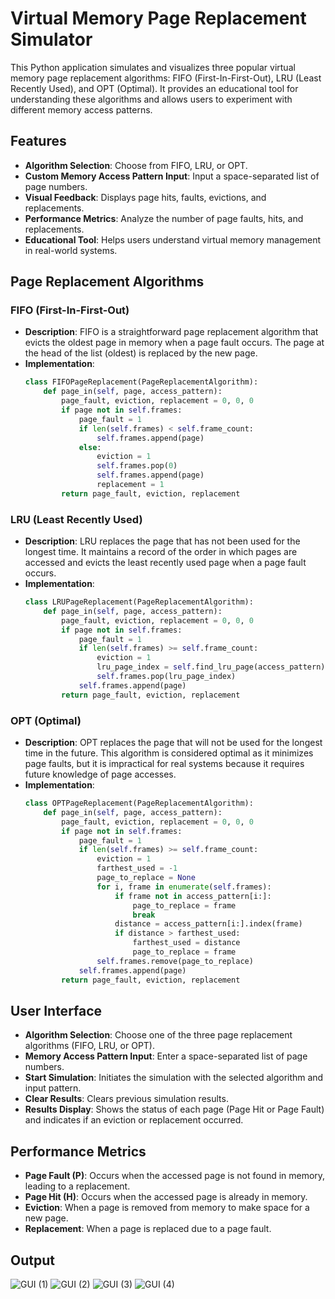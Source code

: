 # Virtual Memory Page Replacement Simulator

This Python application simulates and visualizes three popular virtual memory page replacement algorithms: FIFO (First-In-First-Out), LRU (Least Recently Used), and OPT (Optimal). It provides an educational tool for understanding these algorithms and allows users to experiment with different memory access patterns.

## Features
- **Algorithm Selection**: Choose from FIFO, LRU, or OPT.
- **Custom Memory Access Pattern Input**: Input a space-separated list of page numbers.
- **Visual Feedback**: Displays page hits, faults, evictions, and replacements.
- **Performance Metrics**: Analyze the number of page faults, hits, and replacements.
- **Educational Tool**: Helps users understand virtual memory management in real-world systems.

## Page Replacement Algorithms

### FIFO (First-In-First-Out)
- **Description**: FIFO is a straightforward page replacement algorithm that evicts the oldest page in memory when a page fault occurs. The page at the head of the list (oldest) is replaced by the new page.
- **Implementation**:
    ```python
    class FIFOPageReplacement(PageReplacementAlgorithm):
        def page_in(self, page, access_pattern):
            page_fault, eviction, replacement = 0, 0, 0
            if page not in self.frames:
                page_fault = 1
                if len(self.frames) < self.frame_count:
                    self.frames.append(page)
                else:
                    eviction = 1
                    self.frames.pop(0)
                    self.frames.append(page)
                    replacement = 1
            return page_fault, eviction, replacement
    ```

### LRU (Least Recently Used)
- **Description**: LRU replaces the page that has not been used for the longest time. It maintains a record of the order in which pages are accessed and evicts the least recently used page when a page fault occurs.
- **Implementation**:
    ```python
    class LRUPageReplacement(PageReplacementAlgorithm):
        def page_in(self, page, access_pattern):
            page_fault, eviction, replacement = 0, 0, 0
            if page not in self.frames:
                page_fault = 1
                if len(self.frames) >= self.frame_count:
                    eviction = 1
                    lru_page_index = self.find_lru_page(access_pattern)
                    self.frames.pop(lru_page_index)
                self.frames.append(page)
            return page_fault, eviction, replacement
    ```

### OPT (Optimal)
- **Description**: OPT replaces the page that will not be used for the longest time in the future. This algorithm is considered optimal as it minimizes page faults, but it is impractical for real systems because it requires future knowledge of page accesses.
- **Implementation**:
    ```python
    class OPTPageReplacement(PageReplacementAlgorithm):
        def page_in(self, page, access_pattern):
            page_fault, eviction, replacement = 0, 0, 0
            if page not in self.frames:
                page_fault = 1
                if len(self.frames) >= self.frame_count:
                    eviction = 1
                    farthest_used = -1
                    page_to_replace = None
                    for i, frame in enumerate(self.frames):
                        if frame not in access_pattern[i:]:
                            page_to_replace = frame
                            break
                        distance = access_pattern[i:].index(frame)
                        if distance > farthest_used:
                            farthest_used = distance
                            page_to_replace = frame
                    self.frames.remove(page_to_replace)
                self.frames.append(page)
            return page_fault, eviction, replacement
    ```

## User Interface
- **Algorithm Selection**: Choose one of the three page replacement algorithms (FIFO, LRU, or OPT).
- **Memory Access Pattern Input**: Enter a space-separated list of page numbers.
- **Start Simulation**: Initiates the simulation with the selected algorithm and input pattern.
- **Clear Results**: Clears previous simulation results.
- **Results Display**: Shows the status of each page (Page Hit or Page Fault) and indicates if an eviction or replacement occurred.

## Performance Metrics
- **Page Fault (P)**: Occurs when the accessed page is not found in memory, leading to a replacement.
- **Page Hit (H)**: Occurs when the accessed page is already in memory.
- **Eviction**: When a page is removed from memory to make space for a new page.
- **Replacement**: When a page is replaced due to a page fault.

## Output
![GUI (1)](https://github.com/user-attachments/assets/cb2a56f9-2100-4fcf-99f5-23b5250172d0)
![GUI (2)](https://github.com/user-attachments/assets/bb2bc71a-d491-46db-b2aa-3a5e97a0230a)
![GUI (3)](https://github.com/user-attachments/assets/1f11f632-21f4-4812-ba83-16b7bbb3e4db)
![GUI (4)](https://github.com/user-attachments/assets/dd7ad1ed-6076-4243-abeb-58f4d1aa8d53)

